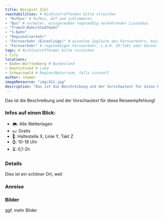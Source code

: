 ```yaml
---
title: Beispiel Ziel
reachabilities: # Nichtzutreffendes bitte streichen
- "Rufbus" # Rufbus, AST und schlimmeres
- "Bus" # normaler, einigermaßen regelmäßig verkehrender Linienbus
- "Tram/U-Bahn/Stadtbahn"
- "S-Bahn"
- "Regionalverkehr"
- "Fernverkehr (Einzelzüge)" # einzelne Zugläufe des Fernverkehrs, kein Takt
- "Fernverkehr" # regelmäßiger Fernverkehr, i.d.R. 2h-Takt oder besser
tags: # Nichtzutreffendes bitte streichen
- City
locations:
- Baden-Württemberg # Bundesland
- Deutschland # Land
- Schwarzwald # Region/Naturraum, falls sinnvoll
author: <name>
imageResource: "img/411.jpg"
description: "Das ist die Beschreibung und der Vorschautext für diese Reiseempfehlung!"
---
```


Das ist die Beschreibung und der Vorschautext für diese Reiseempfehlung!

### Infos auf einen Blick:
- 🌦️: Alle Wetterlagen
- 💶: Gratis
- 🚉: Haltestelle X, Linie Y, Takt Z
- ⌚: 10-18 Uhr
- ⏳: 0,1-2h

### Details
Dies ist ein schöner Ort, weil

### Anreise

### Bilder
ggf. mehr Bilder